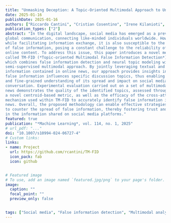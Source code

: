 ```yaml
---
title: "Unmasking Deception: A Topic-Oriented Multimodal Approach to Uncover False Information on Social Media"
date: 2025-01-16
publishDate: 2025-01-16
authors: ["Riccardo Cantini", "Cristian Cosentino", "Irene Kilanioti", "Fabrizio Marozzo", "Domenico Talia"]
publication_types: ["2"]
abstract: "In the digital landscape, social media has emerged as a prevalent channel for
global communication, connecting like-minded individuals worldwide. However,
while facilitating information exchange, it is also susceptible to the dissemination
of false information, posing a constant challenge to the reliability of
online content. To address this issue, this paper introduces a novel methodology
called TM-FID (*Topic-oriented Multimodal False Information Detection*),
which combines false information detection and neural topic modeling within a
semi-supervised multimodal approach. By jointly leveraging textual and visual
information contained in online news, our approach provides insights into how
false information influences specific discussion topics, thus enabling a comprehensive
and fine-grained understanding of its spread and impact on social media
conversation. Experimental evaluation carried out on a set of multimodal gossiprelated
news demonstrates the quality of the identified topics, assessed through
a novel centroid-based metric, as well as the efficacy of the cross-attention
mechanism used within TM-FID to accurately identify false information in multimodal
news. Overall, the proposed methodology can enable effective strategies
to counter the spread of false information, thereby fostering trust and confidence
in the information shared on social media platforms."
featured: true
publication: "*Machine Learning*, vol. 114, no. 1, 2025"
# url_pdf: "..."
doi: "10.1007/s10994-024-06727-4"
# Custom links:
links:
- name: Project
  url: https://github.com/rcantini/TM-FID
  icon_pack: fab
  icon: github


# Featured image
# To use, add an image named `featured.jpg/png` to your page's folder. 
image:
  caption: ""
  focal_point: ""
  preview_only: false


tags: ["Social media", "False information detection", "Multimodal analysis", "Topic Modeling", "Natural Language Processing", "Semi-supervised learning"]
---
```

